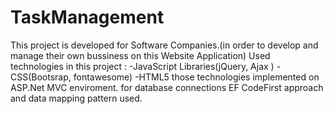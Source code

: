 # TaskManagement
This project is developed for Software Companies.(in order to develop and manage their own bussiness on this Website Application)
Used technologies in this project : -JavaScript Libraries(jQuery, Ajax ) -CSS(Bootsrap, fontawesome) -HTML5 those technologies 
implemented on ASP.Net MVC enviroment. for database connections EF CodeFirst approach and data mapping pattern used.
